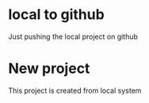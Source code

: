 # local to github
Just pushing the local project on github

# New project
This project is created from local system